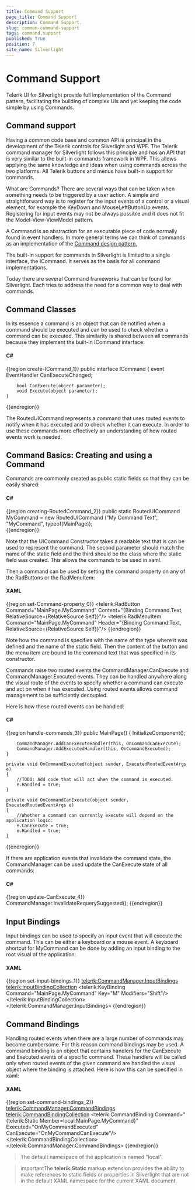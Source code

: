 ```yaml
---
title: Command Support
page_title: Command Support
description: Command Support.
slug: common-command-support
tags: command,support
published: True
position: 7
site_name: Silverlight
---
```


# Command Support

Telerik UI for Silverlight provide full implementation of the Command pattern, facilitating the building of complex UIs and yet keeping the code simple by using Commands. 

## Command support

Having a common code base and common API is principal in the development of the Telerik controls for Silverlight and WPF. The Telerik command manager for Silverlight follows this principle and has an API that is very similar to the built-in commands framework in WPF. This allows applying the same knowledge and ideas when using commands across the two platforms. All Telerik buttons and menus have built-in support for commands.

What are Commands?
There are several ways that can be taken when something needs to be triggered by a user action. A simple and straightforward way is to register for the input events of a control or a visual element, for example the KeyDown and MouseLeftButtonUp events. Registering for input events may not be always possible and it does not fit the Model-View-ViewModel pattern.

A Command is an abstraction for an executable piece of code normally found in event handlers. In more general terms we can think of commands as an implementation of the [ Command design pattern.](http://msdn.microsoft.com/en-us/library/ff921126(v=pandp.20).aspx) 

The built-in support for commands in Silverlight is limited to a single interface, the ICommand. It serves as the basis for all command implementations.

Today there are several Command frameworks that can be found for Silverlight. Each tries to address the need for a common way to deal with commands.

## Command Classes

In its essence a command is an object that can be notified when a command should be executed and can be used to check whether a command can be executed. This similarity is shared between all commands because they implement the built-in ICommand interface:        

#### __C#__

{{region create-ICommand_1}}
	public interface ICommand
	{
		event EventHandler CanExecuteChanged;

		bool CanExecute(object parameter);
		void Execute(object parameter);
	}
{{endregion}}

The RoutedUICommand represents a command that uses routed events to notify when it has executed and to check whether it can execute. In order to use these commands more effectively an understanding of how routed events work is needed.

## Command Basics: Creating and using a Command

Commands are commonly created as public static fields so that they can be easily shared:
    
#### __C#__

{{region creating-RoutedCommand_2}}
	public static RoutedUICommand MyCommand = new RoutedUICommand ("My Command Text", "MyCommand", typeof(MainPage));	
{{endregion}}

Note that the UICommand Constructor takes a readable text that is can be used to represent the command. The second parameter should match the name of the static field and the third should be the class where the static field was created. This allows the commands to be used in xaml.

Then a command can be used by setting the command property on any of the RadButtons or the RadMenuItem:
    
#### __XAML__

{{region set-Command-property_0}}
	<telerik:RadButton Command="MainPage.MyCommand" Content="{Binding Command.Text, RelativeSource={RelativeSource Self}}"/>
	<telerik:RadMenuItem Command="MainPage.MyCommand" Header="{Binding Command.Text, RelativeSource={RelativeSource Self}}"/>
{{endregion}}

Note how the command is specifies with the name of the type where it was defined and the name of the static field. Then the content of the button and the menu item are bound to the command text that was specified in its constructor.

Commands raise two routed events the CommandManager.CanExecute and CommandManager.Executed events. They can be handled anywhere along the visual route of the events to specify whether a command can execute and act on when it has executed. Using routed events allows command management to be sufficiently decoupled.

Here is how these routed events can be handled:

#### __C#__

{{region handle-commands_3}}
	public MainPage()
	{
		InitializeComponent();

		CommandManager.AddCanExecuteHandler(this, OnCommandCanExecute);
		CommandManager.AddExecutedHandler(this, OnCommandExecuted);
	}

	private void OnCommandExecuted(object sender, ExecutedRoutedEventArgs e)
	{
		//TODO: Add code that will act when the command is executed.
		e.Handled = true;
	}

	private void OnCommandCanExecute(object sender, ExecutedRoutedEventArgs e)
	{
		//Whether a command can currently execute will depend on the application logic:
		e.CanExecute = true;
		e.Handled = true;
	}
{{endregion}}

If there are application events that invalidate the command state, the CommandManager can be used update the CanExecute state of all commands:

#### __C#__

{{region update-CanExecute_4}}
	CommandManager.InvalidateRequerySuggested();
{{endregion}}

## Input Bindings

Input bindings can be used to specify an input event that will execute the command. This can be either a keyboard or a mouse event. A keyboard shortcut for MyCommand can be done by adding an input binding to the root visual of the application:

#### __XAML__

{{region set-input-bindings_1}}
	<Grid x:Name="LayoutRoot">
		<telerik:CommandManager.InputBindings>
			<telerik:InputBindingCollection>
				<telerik:KeyBinding Command="MainPage.MyCommand" Key="M" Modifiers="Shift"/>
			</telerik:InputBindingCollection>
		</telerik:CommandManager.InputBindings>
	</Grid>
{{endregion}}

## Command Bindings

Handling routed events when there are a large number of commands may become cumbersome. For this reason command bindings may be used. A command binding is an object that contains handlers for the CanExecute and Executed events of a specific command. These handlers will be called only when routed events of the given command are handled the visual object where the binding is attached. Here is how this can be specified in xaml:

#### __XAML__

{{region set-command-bindings_2}}
	<telerik:CommandManager.CommandBindings>
		<telerik:CommandBindingCollection>
			<telerik:CommandBinding Command="{telerik:Static Member=local:MainPage.MyCommand}" Executed="OnMyCommandExecuted" CanExecute="OnMyCommandCanExecute"/>
		</telerik:CommandBindingCollection>
	</telerik:CommandManager.CommandBindings>
{{endregion}}

>The default namespace of the application is named "local". 

>importantThe __telerik:Static__ markup extension provides the ability to make references to static fields or properties in Silverlight that are not in the default XAML namespace for the current XAML document.
